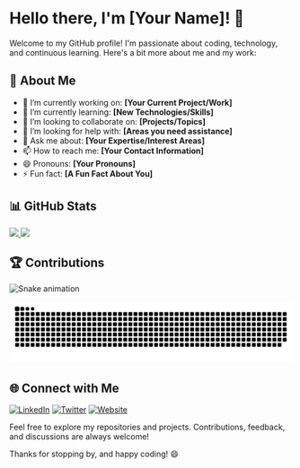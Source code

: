 # Hello there, I'm [Your Name]! 👋

Welcome to my GitHub profile! I'm passionate about coding, technology, and continuous learning. Here's a bit more about me and my work:

## 🚀 About Me
- 🔭 I’m currently working on: **[Your Current Project/Work]**
- 🌱 I’m currently learning: **[New Technologies/Skills]**
- 👯 I’m looking to collaborate on: **[Projects/Topics]**
- 🤔 I’m looking for help with: **[Areas you need assistance]**
- 💬 Ask me about: **[Your Expertise/Interest Areas]**
- 📫 How to reach me: **[Your Contact Information]**
- 😄 Pronouns: **[Your Pronouns]**
- ⚡ Fun fact: **[A Fun Fact About You]**

## 📊 GitHub Stats

<div>
  <a href="https://github.com/thebinario">
    <img loading="lazy" height="180em" src="https://github-readme-stats.vercel.app/api/top-langs/?username=thebinario&layout=compact&langs_count=7&theme=dracula"/>
    <img loading="lazy" height="180em" src="https://github-readme-stats.vercel.app/api?username=thebinario&show_icons=true&theme=dracula&include_all_commits=true&count_private=true"/>
  </a>
</div>

## 🏆 Contributions

![Snake animation](https://github.com/thebinario/thebinario/blob/output/github-contribution-grid-snake.svg)

![Animation commits](https://raw.githubusercontent.com/Platane/snk/output/github-contribution-grid-snake.svg)

## 🌐 Connect with Me

[![LinkedIn](https://img.shields.io/badge/LinkedIn-blue?style=for-the-badge&logo=linkedin)](https://www.linkedin.com/in/your-profile)
[![Twitter](https://img.shields.io/badge/Twitter-blue?style=for-the-badge&logo=twitter)](https://twitter.com/your-profile)
[![Website](https://img.shields.io/badge/Website-blue?style=for-the-badge&logo=google-chrome)](https://yourwebsite.com)

Feel free to explore my repositories and projects. Contributions, feedback, and discussions are always welcome!

Thanks for stopping by, and happy coding! 😄
